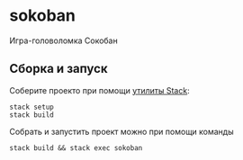 # sokoban

Игра-головоломка Сокобан

## Сборка и запуск

Соберите проекто при помощи [утилиты Stack](https://www.haskellstack.org):

```
stack setup
stack build
```

Собрать и запустить проект можно при помощи команды

```
stack build && stack exec sokoban
```
